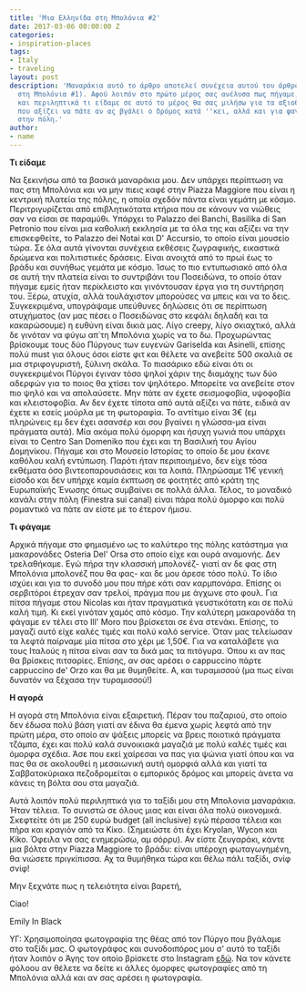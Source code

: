```yaml
---
title: 'Μια Ελληνίδα στη Μπολόνια #2'
date: 2017-03-06 00:00:00 Z
categories:
- inspiration-places
tags:
- Italy
- traveling
layout: post
description: 'Μαναράκια αυτό το άρθρο αποτελεί συνέχεια αυτού του άρθρου (Μια Ελληνίδα
  στη Μπολόνια #1). Αφού λοιπόν στο πρώτο μέρος σας ανέλυσα πως πήγαμε, που μείναμε
  και περιληπτικά τι είδαμε σε αυτό το μέρος θα σας μιλήσω για τα αξιοθέατα, για μέρη
  που αξίζει να πάτε αν ας βγάλει ο δρόμος κατά ''κει, αλλά και για φαγητό και ψώνια
  στην πόλη.'
author:
- name
---
```


**Τι είδαμε**

Να ξεκινήσω από τα βασικά μαναράκια μου. Δεν υπάρχει περίπτωση να πας στη Μπολόνια και να μην πιεις καφέ στην Piazza Maggiore που είναι η κεντρική πλατεία της πόλης, η οποία σχεδόν πάντα είναι γεμάτη με κόσμο. Περιτριγυρίζεται από επιβλητικότατα κτήρια που σε κάνουν να νιώθεις σαν να είσαι σε παραμύθι. Υπάρχει το Palazzo dei Banchi, Basilika di San Petronio που είναι μια καθολική εκκλησία με τα όλα της και αξίζει να την επισκεφθείτε, το Palazzo dei Notai και D' Accursio, το οποίο είναι μουσείο τώρα. Σε όλα αυτά γίνονται συνέχεια εκθέσεις ζωγραφικής, εικαστικά δρώμενα και πολιτιστικές δράσεις. Είναι ανοιχτά από το πρωί έως το βράδυ και συνήθως γεμάτα με κόσμο. Ίσως το πιο εντυπωσιακό από όλα σε αυτή την πλατεία είναι το συντριβάνι του Ποσειδώνα, το οποίο όταν πήγαμε εμείς ήταν περίκλειστο και γινόντουσαν έργα για τη συντήρηση του. Ξέρω, ατυχία, αλλά τουλάχιστον μπορούσες να μπεις και να το δεις. Συγκεκριμένα, υπογράψαμε υπεύθυνες δηλώσεις ότι σε περίπτωση ατυχήματος (αν μας πέσει ο Ποσειδώνας στο κεφάλι δηλαδή και τα κακαρώσουμε) η ευθύνη είναι δικιά μας. Λίγο creepy, λίγο σκιαχτικό, αλλά δε γινόταν να φύγω απ΄τη Μπολόνια χωρίς να το δω. Προχωρώντας βρίσκουμε τους δύο Πύργους των ευγενών Gariselda και Asinelli, επίσης πολύ must για όλους όσοι είστε φιτ και θέλετε να ανεβείτε 500 σκαλιά σε μια στριφογυριστή, ξύλινη σκάλα. Το πιασάρικο εδώ είναι ότι οι συγκεκριμένοι Πύργοι έγιναν τόσο ψηλοί χάριν της διαμάχης των δύο αδερφών για το ποιος θα χτίσει τον ψηλότερο. Μπορείτε να ανεβείτε στον πιο ψηλό και να απολαύσετε. Μην πάτε αν έχετε σεισμοφοβία, υψοφοβία και κλειστοφοβία. Αν δεν έχετε τίποτα από αυτά αξίζει να πάτε, ειδικά αν έχετε κι εσείς μούρλα με τη φωτοραφία. Το αντίτιμο είναι 3€ (εμ πληρώνεις εμ δεν έχει ασανσέρ και σου βγαίνει η γλώσσα-μα είναι πράγματα αυτά). Μία ακόμα πολύ όμορφη και ήσυχη γωνιά που υπάρχει είναι το Centro San Domeniko που έχει και τη Βασιλική του Αγίου Δομηνίκου. Πήγαμε και στο Μουσείο Ιστορίας το οποίο δε μου έκανε καθόλου καλή εντύπωση. Παρότι ήταν περιποιημένο, δεν είχε τόσα εκθέματα όσο βιντεοπαρουσιάσεις και τα λοιπά. Πληρώσαμε 11€ γενική είσοδο και δεν υπήρχε καμία έκπτωση σε φοιτητές από κράτη της Ευρωπαϊκής Ένωσης όπως συμβαίνει σε πολλά άλλα. Τέλος, το μοναδικό κανάλι στην πόλη (Finestra sui canal) είναι πάρα πολύ όμορφο και πολύ ρομαντικό να πάτε αν είστε με το έτερον ήμισυ.

**Τι φάγαμε**

Αρχικά πήγαμε στο φημισμένο ως το καλύτερο της πόλης κατάστημα για μακαρονάδες Osteria Del' Orsa στο οποίο είχε και ουρά αναμονής. Δεν τρελαθήκαμε. Εγώ πήρα την κλασσική μπολονέζ- γιατί αν δε φας στη Μπολόνια μπολονέζ που θα φας- και δε μου άρεσε τόσο πολύ. Το ίδιο ισχύει και για το συνοδό μου που πήρε κάτι σαν καρμπονάρα. Επίσης οι σερβιτόροι έτρεχαν σαν τρελοί, πράγμα που με άγχωνε στο φουλ. Για πίτσα πήγαμε στου Nicolas και ήταν πραγματικά γευστικότατη και σε πολύ καλή τιμή. Κι εκεί γινόταν χαμός από κόσμο. Την καλύτερη μακαρονάδα τη φάγαμε εν τέλει στο Ill' Moro που βρίσκεται σε ένα στενάκι. Επίσης, το μαγαζί αυτό είχε καλές τιμές και πολύ καλό service. Όταν μας τελείωσαν τα λεφτά παίρναμε μία πίτσα στο χέρι με 1,50€. Για να καταλάβετε για τους Ιταλούς η πίτσα είναι σαν τα δικά μας τα πιτόγυρα. Όπου κι αν πας θα βρίσκεις πιτσαρίες. Επίσης, αν σας αρέσει ο cappuccino πάρτε cappuccino de' Orzo και θα με θυμηθείτε. Α, και τυραμισσού (μα πως είναι δυνατόν να ξέχασα την τυραμισσού!)

**Η αγορά**

Η αγορά στη Μπολόνια είναι εξαιρετική. Πέραν του παζαριού, στο οποίο δεν έδωσα πολύ βάση γιατί αν έδινα θα έμενα χωρίς λεφτά από την πρώτη μέρα, στο οποίο αν ψάξεις μπορείς να βρεις ποιοτικά πράγματα τζάμπα, έχει και πολύ καλά συνοικιακά μαγαζιά με πολύ καλές τιμές και όμορφα σχέδια. Άσε που εκεί χαίρεσαι να πας για ψώνια γιατί όπου και να πας θα σε ακολουθεί η μεσαιωνική αυτή ομορφιά αλλά και γιατί τα Σαββατοκύριακα πεζοδρομείται ο εμπορικός δρόμος και μπορείς άνετα να κάνεις τη βόλτα σου στα μαγαζιά.

Αυτά λοιπόν πολύ περιληπτικά για το ταξίδι μου στη Μπολονια μαναράκια. Ήταν τέλεια. Το συνιστώ σε όλους μιας και είναι όλα πολύ οικονομικά. Σκεφτείτε ότι με 250 ευρώ budget (all inclusive) εγώ πέρασα τέλεια και πήρα και κραγιόν από τα Κίκο. (Σημειώστε ότι έχει Kryolan, Wycon και Kiko. Όφειλα να σας ενημερώσω, αμ σόρρυ). Αν είστε ζευγαράκι, κάντε μια βόλτα στην Piazza Maggiore το βράδυ: είναι υπέροχη φωταγωγημένη, θα νιώσετε πριγκίπισσα. Αχ τα θυμήθηκα τώρα και θέλω πάλι ταξίδι, σνίφ σνίφ!

Μην ξεχνάτε πως η τελειότητα είναι βαρετή,

Ciao!

Emily In Black

ΥΓ: Χρησιμοποίησα φωτογραφία της θέας από τον Πύργο που βγάλαμε στο ταξίδι μας. Ο φωτογράφος και συνοδοιπόρος μου σ' αυτό το ταξίδι ήταν λοιπόν ο Άγης τον οποίο βρίσκετε στο Instagram [εδώ](https://www.instagram.com/aghs_tsiokos/). Να τον κάνετε φόλοου αν θέλετε να δείτε κι άλλες όμορφες φωτογραφίες από τη Μπολόνια αλλά και αν σας αρέσει η φωτογραφία.